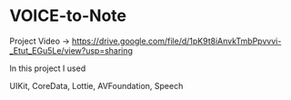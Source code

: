 # VOICE-to-Note

Project Video -> https://drive.google.com/file/d/1pK9t8iAnvkTmbPpvvvi-_Etut_EGu5Le/view?usp=sharing

In this project I used 

UIKit,
CoreData,
Lottie,
AVFoundation,
Speech
